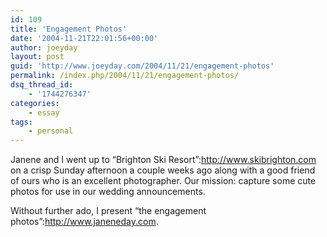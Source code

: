 ```yaml
---
id: 109
title: 'Engagement Photos'
date: '2004-11-21T22:01:56+00:00'
author: joeyday
layout: post
guid: 'http://www.joeyday.com/2004/11/21/engagement-photos'
permalink: /index.php/2004/11/21/engagement-photos/
dsq_thread_id:
    - '1744276347'
categories:
    - essay
tags:
    - personal
---
```


Janene and I went up to “Brighton Ski Resort”:http://www.skibrighton.com on a crisp Sunday afternoon a couple weeks ago along with a good friend of ours who is an excellent photographer. Our mission: capture some cute photos for use in our wedding announcements.

Without further ado, I present “the engagement photos”:http://www.janeneday.com.